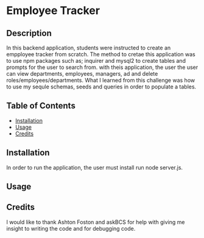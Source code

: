 # Employee Tracker

## Description

In this backend application, students were instructed to create an empployee tracker from scratch. The method to cretae this application was to use npm packages such as; inquirer and mysql2 to create tables and prompts for the user to search from. with theis application, the user the user can view departments, employees, managers, ad and delete roles/employees/departments. What I learned from this challenge was how to use my sequle schemas, seeds and queries in order to populate a tables.

## Table of Contents

- [Installation](#installation)
- [Usage](#usage)
- [Credits](#credits)

## Installation

In order to run the application, the user must install run node server.js.

## Usage



## Credits

I would like to thank Ashton Foston and askBCS for help with giving me insight to writing the code and for debugging code.


